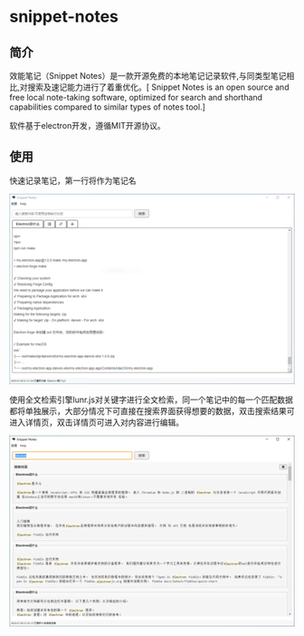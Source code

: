 # snippet-notes

## 简介

效能笔记（Snippet Notes）是一款开源免费的本地笔记记录软件,与同类型笔记相比,对搜索及速记能力进行了着重优化。[ Snippet Notes is an open source and free local note-taking software, optimized for search and shorthand capabilities compared to similar types of notes tool.]

软件基于electron开发，遵循MIT开源协议。


## 使用

快速记录笔记，第一行将作为笔记名

![edit](help/img/edit.png) 

使用全文检索引擎lunr.js对关键字进行全文检索，同一个笔记中的每一个匹配数据都将单独展示，大部分情况下可直接在搜索界面获得想要的数据，双击搜索结果可进入详情页，双击详情页可进入对内容进行编辑。

![search](help/img/search.png)  
